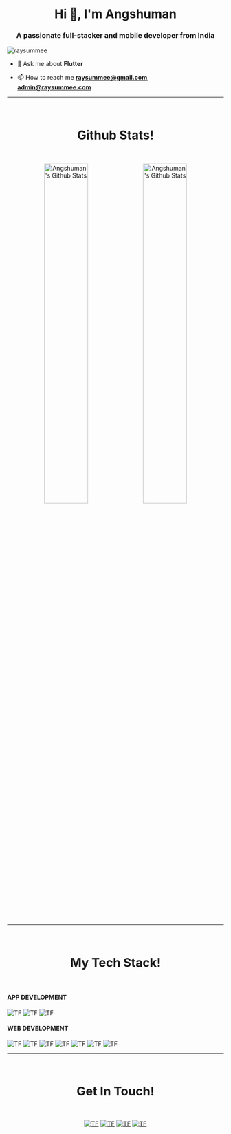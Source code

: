 <h1 align="center">Hi 👋, I'm Angshuman</h1>
<h3 align="center">A passionate full-stacker and mobile developer from India</h3>

<p align="left"> <img src="https://komarev.com/ghpvc/?username=raysummee&label=Profile%20views&color=0e75b6&style=flat" alt="raysummee" /> </p>

- 💬 Ask me about **Flutter**

- 📫 How to reach me **raysummee@gmail.com**, **admin@raysummee.com**

<hr>
<br>
<h1 align="center">Github Stats!</h1>
<br>

<p align="center">
    <img src="https://github-readme-streak-stats.herokuapp.com?user=raysummee&theme=github-dark&hide_border=true&date_format=M%20j%5B%2C%20Y%5D&background=0D1117" alt="Angshuman's Github Stats" width="45%"/>
    <img src="https://github-readme-stats.vercel.app/api?username=raysummee&show_icons=true&theme=dark&hide_border=true&bg_color=0D1117" alt="Angshuman's Github Stats" width="45%"/>
    </p>

<hr>

<br>
<h1 align="center">My Tech Stack!</h1>
<br>

<h4><strong>APP DEVELOPMENT</strong></h4>

<img alt="TF" src="https://img.shields.io/badge/Flutter-grey?style=for-the-badge&logo=Flutter&logoColor=blue"/> <img alt="TF" src="https://img.shields.io/badge/Android-grey?style=for-the-badge&logo=Android&logoColor=Yellow"/> <img alt="TF" src="https://img.shields.io/badge/FIREBASE-grey?style=for-the-badge&logo=FIREBASE&logoColor=Yellow"/> 

<h4><strong>WEB DEVELOPMENT</strong></h4>

<img alt="TF" src="https://img.shields.io/badge/Node_JS-grey?style=for-the-badge&logo=Nodedotjs"/> <img alt="TF" src="https://img.shields.io/badge/Mongo_DB-grey?style=for-the-badge&logo=mongodb"/> <img alt="TF" src="https://img.shields.io/badge/REACT-grey?style=for-the-badge&logo=REACT&logoColor=Green"/> <img alt="TF" src="https://img.shields.io/badge/AWS-grey?style=for-the-badge&logo=amazonaws&logoColor=Yellow"/> <img alt="TF" src="https://img.shields.io/badge/Laravel-grey?style=for-the-badge&logo=laravel&logoColor=Yellow"/> <img alt="TF" src="https://img.shields.io/badge/PostgreSQL-grey?style=for-the-badge&logo=postgresql&logoColor=Yellow"/> <img alt="TF" src="https://img.shields.io/badge/Gatsby_JS-grey?style=for-the-badge&logo=gatsby&logoColor=Yellow"/>

<hr>

<br>
<h1 align="center">Get In Touch!</h1>
<br>
<p align="center">
  <a href="https://www.linkedin.com/in/angshuman-barpujari-26504016b/"><img alt="TF" src="https://img.shields.io/badge/LinkedIn-26A5E4?style=for-the-badge&logo=LinkedIn&logoColor=white"/><a> 
  <a href="mailto:raysummee@gmail.com"><img alt="TF" src="https://img.shields.io/badge/Email-D14836?style=for-the-badge&logo=gmail&logoColor=white" /></a>
  <a href="mailto:admin@raysummee.com"><img alt="TF" src="https://img.shields.io/badge/Email_Official-D14836?style=for-the-badge&logo=gmail&logoColor=white" /></a>
  <a href="https://twitter.com/raysummee"><img alt="TF" src="https://img.shields.io/badge/Twitter-1DA1F2?style=for-the-badge&logo=twitter&logoColor=white"/><a>
    
</p>
